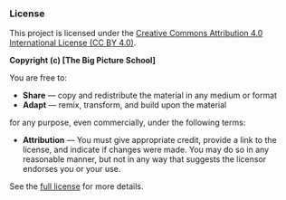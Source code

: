 ### License

This project is licensed under the [Creative Commons Attribution 4.0 International License (CC BY 4.0)](https://creativecommons.org/licenses/by/4.0/). 

**Copyright (c) [The Big Picture School]**

You are free to:

- **Share** — copy and redistribute the material in any medium or format
- **Adapt** — remix, transform, and build upon the material

for any purpose, even commercially, under the following terms:

- **Attribution** — You must give appropriate credit, provide a link to the license, and indicate if changes were made. You may do so in any reasonable manner, but not in any way that suggests the licensor endorses you or your use.

See the [full license](https://creativecommons.org/licenses/by/4.0/) for more details.
